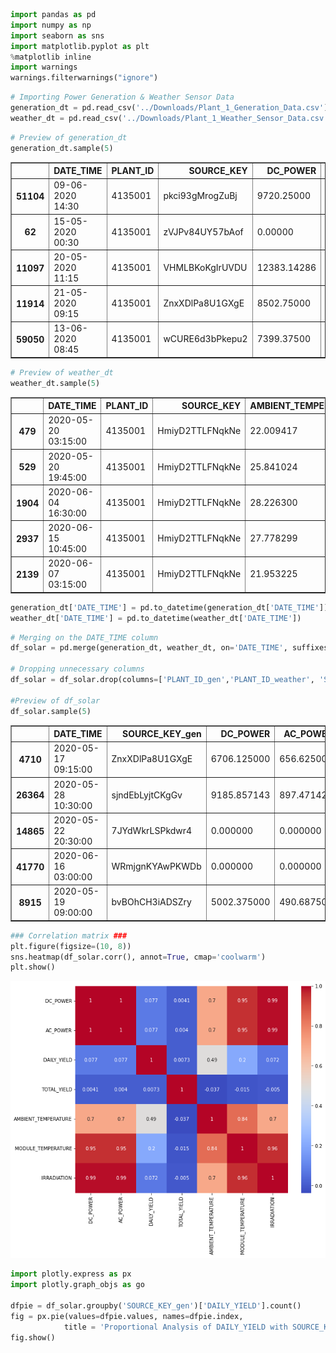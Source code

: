```python
import pandas as pd
import numpy as np
import seaborn as sns 
import matplotlib.pyplot as plt
%matplotlib inline 
import warnings
warnings.filterwarnings("ignore")
```


```python
# Importing Power Generation & Weather Sensor Data
generation_dt = pd.read_csv('../Downloads/Plant_1_Generation_Data.csv')
weather_dt = pd.read_csv('../Downloads/Plant_1_Weather_Sensor_Data.csv')
```


```python
# Preview of generation_dt
generation_dt.sample(5)
```




<div>
<style scoped>
    .dataframe tbody tr th:only-of-type {
        vertical-align: middle;
    }

    .dataframe tbody tr th {
        vertical-align: top;
    }

    .dataframe thead th {
        text-align: right;
    }
</style>
<table border="1" class="dataframe">
  <thead>
    <tr style="text-align: right;">
      <th></th>
      <th>DATE_TIME</th>
      <th>PLANT_ID</th>
      <th>SOURCE_KEY</th>
      <th>DC_POWER</th>
      <th>AC_POWER</th>
      <th>DAILY_YIELD</th>
      <th>TOTAL_YIELD</th>
    </tr>
  </thead>
  <tbody>
    <tr>
      <th>51104</th>
      <td>09-06-2020 14:30</td>
      <td>4135001</td>
      <td>pkci93gMrogZuBj</td>
      <td>9720.25000</td>
      <td>949.512500</td>
      <td>6283.500000</td>
      <td>7360759.500</td>
    </tr>
    <tr>
      <th>62</th>
      <td>15-05-2020 00:30</td>
      <td>4135001</td>
      <td>zVJPv84UY57bAof</td>
      <td>0.00000</td>
      <td>0.000000</td>
      <td>0.000000</td>
      <td>7116151.000</td>
    </tr>
    <tr>
      <th>11097</th>
      <td>20-05-2020 11:15</td>
      <td>4135001</td>
      <td>VHMLBKoKgIrUVDU</td>
      <td>12383.14286</td>
      <td>1207.385714</td>
      <td>3390.857143</td>
      <td>7242932.857</td>
    </tr>
    <tr>
      <th>11914</th>
      <td>21-05-2020 09:15</td>
      <td>4135001</td>
      <td>ZnxXDlPa8U1GXgE</td>
      <td>8502.75000</td>
      <td>831.925000</td>
      <td>1209.125000</td>
      <td>6565254.125</td>
    </tr>
    <tr>
      <th>59050</th>
      <td>13-06-2020 08:45</td>
      <td>4135001</td>
      <td>wCURE6d3bPkepu2</td>
      <td>7399.37500</td>
      <td>724.462500</td>
      <td>851.125000</td>
      <td>6994759.125</td>
    </tr>
  </tbody>
</table>
</div>




```python
# Preview of weather_dt
weather_dt.sample(5)
```




<div>
<style scoped>
    .dataframe tbody tr th:only-of-type {
        vertical-align: middle;
    }

    .dataframe tbody tr th {
        vertical-align: top;
    }

    .dataframe thead th {
        text-align: right;
    }
</style>
<table border="1" class="dataframe">
  <thead>
    <tr style="text-align: right;">
      <th></th>
      <th>DATE_TIME</th>
      <th>PLANT_ID</th>
      <th>SOURCE_KEY</th>
      <th>AMBIENT_TEMPERATURE</th>
      <th>MODULE_TEMPERATURE</th>
      <th>IRRADIATION</th>
    </tr>
  </thead>
  <tbody>
    <tr>
      <th>479</th>
      <td>2020-05-20 03:15:00</td>
      <td>4135001</td>
      <td>HmiyD2TTLFNqkNe</td>
      <td>22.009417</td>
      <td>19.457879</td>
      <td>0.000000</td>
    </tr>
    <tr>
      <th>529</th>
      <td>2020-05-20 19:45:00</td>
      <td>4135001</td>
      <td>HmiyD2TTLFNqkNe</td>
      <td>25.841024</td>
      <td>23.006691</td>
      <td>0.000000</td>
    </tr>
    <tr>
      <th>1904</th>
      <td>2020-06-04 16:30:00</td>
      <td>4135001</td>
      <td>HmiyD2TTLFNqkNe</td>
      <td>28.226300</td>
      <td>39.781594</td>
      <td>0.423150</td>
    </tr>
    <tr>
      <th>2937</th>
      <td>2020-06-15 10:45:00</td>
      <td>4135001</td>
      <td>HmiyD2TTLFNqkNe</td>
      <td>27.778299</td>
      <td>46.052281</td>
      <td>0.860845</td>
    </tr>
    <tr>
      <th>2139</th>
      <td>2020-06-07 03:15:00</td>
      <td>4135001</td>
      <td>HmiyD2TTLFNqkNe</td>
      <td>21.953225</td>
      <td>20.305245</td>
      <td>0.000000</td>
    </tr>
  </tbody>
</table>
</div>




```python
generation_dt['DATE_TIME'] = pd.to_datetime(generation_dt['DATE_TIME'])
weather_dt['DATE_TIME'] = pd.to_datetime(weather_dt['DATE_TIME'])
```


```python
# Merging on the DATE_TIME column
df_solar = pd.merge(generation_dt, weather_dt, on='DATE_TIME', suffixes=('_gen', '_weather'))

# Dropping unnecessary columns
df_solar = df_solar.drop(columns=['PLANT_ID_gen','PLANT_ID_weather', 'SOURCE_KEY_weather'])

#Preview of df_solar
df_solar.sample(5)
```




<div>
<style scoped>
    .dataframe tbody tr th:only-of-type {
        vertical-align: middle;
    }

    .dataframe tbody tr th {
        vertical-align: top;
    }

    .dataframe thead th {
        text-align: right;
    }
</style>
<table border="1" class="dataframe">
  <thead>
    <tr style="text-align: right;">
      <th></th>
      <th>DATE_TIME</th>
      <th>SOURCE_KEY_gen</th>
      <th>DC_POWER</th>
      <th>AC_POWER</th>
      <th>DAILY_YIELD</th>
      <th>TOTAL_YIELD</th>
      <th>AMBIENT_TEMPERATURE</th>
      <th>MODULE_TEMPERATURE</th>
      <th>IRRADIATION</th>
    </tr>
  </thead>
  <tbody>
    <tr>
      <th>4710</th>
      <td>2020-05-17 09:15:00</td>
      <td>ZnxXDlPa8U1GXgE</td>
      <td>6706.125000</td>
      <td>656.625000</td>
      <td>1136.625000</td>
      <td>6536288.625</td>
      <td>27.985940</td>
      <td>45.117410</td>
      <td>0.441706</td>
    </tr>
    <tr>
      <th>26364</th>
      <td>2020-05-28 10:30:00</td>
      <td>sjndEbLyjtCKgGv</td>
      <td>9185.857143</td>
      <td>897.471429</td>
      <td>2457.714286</td>
      <td>7115022.714</td>
      <td>29.480094</td>
      <td>54.250505</td>
      <td>0.818236</td>
    </tr>
    <tr>
      <th>14865</th>
      <td>2020-05-22 20:30:00</td>
      <td>7JYdWkrLSPkdwr4</td>
      <td>0.000000</td>
      <td>0.000000</td>
      <td>7135.000000</td>
      <td>7658770.000</td>
      <td>26.645117</td>
      <td>24.928733</td>
      <td>0.000000</td>
    </tr>
    <tr>
      <th>41770</th>
      <td>2020-06-16 03:00:00</td>
      <td>WRmjgnKYAwPKWDb</td>
      <td>0.000000</td>
      <td>0.000000</td>
      <td>0.000000</td>
      <td>7261315.000</td>
      <td>22.499713</td>
      <td>21.391532</td>
      <td>0.000000</td>
    </tr>
    <tr>
      <th>8915</th>
      <td>2020-05-19 09:00:00</td>
      <td>bvBOhCH3iADSZry</td>
      <td>5002.375000</td>
      <td>490.687500</td>
      <td>613.000000</td>
      <td>6341151.000</td>
      <td>26.121533</td>
      <td>36.858085</td>
      <td>0.386892</td>
    </tr>
  </tbody>
</table>
</div>




```python
### Correlation matrix ### 
plt.figure(figsize=(10, 8))
sns.heatmap(df_solar.corr(), annot=True, cmap='coolwarm')
plt.show()
```


    
![png](output_6_0.png)
    



```python
import plotly.express as px
import plotly.graph_objs as go

dfpie = df_solar.groupby('SOURCE_KEY_gen')['DAILY_YIELD'].count()
fig = px.pie(values=dfpie.values, names=dfpie.index, 
            title = 'Proportional Analysis of DAILY_YIELD with SOURCE_KEY')
fig.show()
```


<div>                            <div id="6c9e1f7f-dd48-4343-b5fa-2b6c3fae2a58" class="plotly-graph-div" style="height:525px; width:100%;"></div>            <script type="text/javascript">                require(["plotly"], function(Plotly) {                    window.PLOTLYENV=window.PLOTLYENV || {};                                    if (document.getElementById("6c9e1f7f-dd48-4343-b5fa-2b6c3fae2a58")) {                    Plotly.newPlot(                        "6c9e1f7f-dd48-4343-b5fa-2b6c3fae2a58",                        [{"domain":{"x":[0.0,1.0],"y":[0.0,1.0]},"hovertemplate":"label=%{label}<br>value=%{value}<extra></extra>","labels":["1BY6WEcLGh8j5v7","1IF53ai7Xc0U56Y","3PZuoBAID5Wc2HD","7JYdWkrLSPkdwr4","McdE0feGgRqW7Ca","VHMLBKoKgIrUVDU","WRmjgnKYAwPKWDb","YxYtjZvoooNbGkE","ZnxXDlPa8U1GXgE","ZoEaEvLYb1n2sOq","adLQvlD726eNBSB","bvBOhCH3iADSZry","iCRJl6heRkivqQ3","ih0vzX44oOqAx2f","pkci93gMrogZuBj","rGa61gmuvPhdLxV","sjndEbLyjtCKgGv","uHbuxQJl8lW7ozc","wCURE6d3bPkepu2","z9Y9gH1T5YWrNuG","zBIq5rxdHJRwDNY","zVJPv84UY57bAof"],"legendgroup":"","name":"","showlegend":true,"values":[2099,2070,2070,2085,2074,2085,2070,2054,2082,2073,2070,2100,2075,2082,2075,2074,2074,2075,2075,2075,2069,2074],"type":"pie"}],                        {"template":{"data":{"bar":[{"error_x":{"color":"#2a3f5f"},"error_y":{"color":"#2a3f5f"},"marker":{"line":{"color":"#E5ECF6","width":0.5},"pattern":{"fillmode":"overlay","size":10,"solidity":0.2}},"type":"bar"}],"barpolar":[{"marker":{"line":{"color":"#E5ECF6","width":0.5},"pattern":{"fillmode":"overlay","size":10,"solidity":0.2}},"type":"barpolar"}],"carpet":[{"aaxis":{"endlinecolor":"#2a3f5f","gridcolor":"white","linecolor":"white","minorgridcolor":"white","startlinecolor":"#2a3f5f"},"baxis":{"endlinecolor":"#2a3f5f","gridcolor":"white","linecolor":"white","minorgridcolor":"white","startlinecolor":"#2a3f5f"},"type":"carpet"}],"choropleth":[{"colorbar":{"outlinewidth":0,"ticks":""},"type":"choropleth"}],"contour":[{"colorbar":{"outlinewidth":0,"ticks":""},"colorscale":[[0.0,"#0d0887"],[0.1111111111111111,"#46039f"],[0.2222222222222222,"#7201a8"],[0.3333333333333333,"#9c179e"],[0.4444444444444444,"#bd3786"],[0.5555555555555556,"#d8576b"],[0.6666666666666666,"#ed7953"],[0.7777777777777778,"#fb9f3a"],[0.8888888888888888,"#fdca26"],[1.0,"#f0f921"]],"type":"contour"}],"contourcarpet":[{"colorbar":{"outlinewidth":0,"ticks":""},"type":"contourcarpet"}],"heatmap":[{"colorbar":{"outlinewidth":0,"ticks":""},"colorscale":[[0.0,"#0d0887"],[0.1111111111111111,"#46039f"],[0.2222222222222222,"#7201a8"],[0.3333333333333333,"#9c179e"],[0.4444444444444444,"#bd3786"],[0.5555555555555556,"#d8576b"],[0.6666666666666666,"#ed7953"],[0.7777777777777778,"#fb9f3a"],[0.8888888888888888,"#fdca26"],[1.0,"#f0f921"]],"type":"heatmap"}],"heatmapgl":[{"colorbar":{"outlinewidth":0,"ticks":""},"colorscale":[[0.0,"#0d0887"],[0.1111111111111111,"#46039f"],[0.2222222222222222,"#7201a8"],[0.3333333333333333,"#9c179e"],[0.4444444444444444,"#bd3786"],[0.5555555555555556,"#d8576b"],[0.6666666666666666,"#ed7953"],[0.7777777777777778,"#fb9f3a"],[0.8888888888888888,"#fdca26"],[1.0,"#f0f921"]],"type":"heatmapgl"}],"histogram":[{"marker":{"pattern":{"fillmode":"overlay","size":10,"solidity":0.2}},"type":"histogram"}],"histogram2d":[{"colorbar":{"outlinewidth":0,"ticks":""},"colorscale":[[0.0,"#0d0887"],[0.1111111111111111,"#46039f"],[0.2222222222222222,"#7201a8"],[0.3333333333333333,"#9c179e"],[0.4444444444444444,"#bd3786"],[0.5555555555555556,"#d8576b"],[0.6666666666666666,"#ed7953"],[0.7777777777777778,"#fb9f3a"],[0.8888888888888888,"#fdca26"],[1.0,"#f0f921"]],"type":"histogram2d"}],"histogram2dcontour":[{"colorbar":{"outlinewidth":0,"ticks":""},"colorscale":[[0.0,"#0d0887"],[0.1111111111111111,"#46039f"],[0.2222222222222222,"#7201a8"],[0.3333333333333333,"#9c179e"],[0.4444444444444444,"#bd3786"],[0.5555555555555556,"#d8576b"],[0.6666666666666666,"#ed7953"],[0.7777777777777778,"#fb9f3a"],[0.8888888888888888,"#fdca26"],[1.0,"#f0f921"]],"type":"histogram2dcontour"}],"mesh3d":[{"colorbar":{"outlinewidth":0,"ticks":""},"type":"mesh3d"}],"parcoords":[{"line":{"colorbar":{"outlinewidth":0,"ticks":""}},"type":"parcoords"}],"pie":[{"automargin":true,"type":"pie"}],"scatter":[{"marker":{"colorbar":{"outlinewidth":0,"ticks":""}},"type":"scatter"}],"scatter3d":[{"line":{"colorbar":{"outlinewidth":0,"ticks":""}},"marker":{"colorbar":{"outlinewidth":0,"ticks":""}},"type":"scatter3d"}],"scattercarpet":[{"marker":{"colorbar":{"outlinewidth":0,"ticks":""}},"type":"scattercarpet"}],"scattergeo":[{"marker":{"colorbar":{"outlinewidth":0,"ticks":""}},"type":"scattergeo"}],"scattergl":[{"marker":{"colorbar":{"outlinewidth":0,"ticks":""}},"type":"scattergl"}],"scattermapbox":[{"marker":{"colorbar":{"outlinewidth":0,"ticks":""}},"type":"scattermapbox"}],"scatterpolar":[{"marker":{"colorbar":{"outlinewidth":0,"ticks":""}},"type":"scatterpolar"}],"scatterpolargl":[{"marker":{"colorbar":{"outlinewidth":0,"ticks":""}},"type":"scatterpolargl"}],"scatterternary":[{"marker":{"colorbar":{"outlinewidth":0,"ticks":""}},"type":"scatterternary"}],"surface":[{"colorbar":{"outlinewidth":0,"ticks":""},"colorscale":[[0.0,"#0d0887"],[0.1111111111111111,"#46039f"],[0.2222222222222222,"#7201a8"],[0.3333333333333333,"#9c179e"],[0.4444444444444444,"#bd3786"],[0.5555555555555556,"#d8576b"],[0.6666666666666666,"#ed7953"],[0.7777777777777778,"#fb9f3a"],[0.8888888888888888,"#fdca26"],[1.0,"#f0f921"]],"type":"surface"}],"table":[{"cells":{"fill":{"color":"#EBF0F8"},"line":{"color":"white"}},"header":{"fill":{"color":"#C8D4E3"},"line":{"color":"white"}},"type":"table"}]},"layout":{"annotationdefaults":{"arrowcolor":"#2a3f5f","arrowhead":0,"arrowwidth":1},"autotypenumbers":"strict","coloraxis":{"colorbar":{"outlinewidth":0,"ticks":""}},"colorscale":{"diverging":[[0,"#8e0152"],[0.1,"#c51b7d"],[0.2,"#de77ae"],[0.3,"#f1b6da"],[0.4,"#fde0ef"],[0.5,"#f7f7f7"],[0.6,"#e6f5d0"],[0.7,"#b8e186"],[0.8,"#7fbc41"],[0.9,"#4d9221"],[1,"#276419"]],"sequential":[[0.0,"#0d0887"],[0.1111111111111111,"#46039f"],[0.2222222222222222,"#7201a8"],[0.3333333333333333,"#9c179e"],[0.4444444444444444,"#bd3786"],[0.5555555555555556,"#d8576b"],[0.6666666666666666,"#ed7953"],[0.7777777777777778,"#fb9f3a"],[0.8888888888888888,"#fdca26"],[1.0,"#f0f921"]],"sequentialminus":[[0.0,"#0d0887"],[0.1111111111111111,"#46039f"],[0.2222222222222222,"#7201a8"],[0.3333333333333333,"#9c179e"],[0.4444444444444444,"#bd3786"],[0.5555555555555556,"#d8576b"],[0.6666666666666666,"#ed7953"],[0.7777777777777778,"#fb9f3a"],[0.8888888888888888,"#fdca26"],[1.0,"#f0f921"]]},"colorway":["#636efa","#EF553B","#00cc96","#ab63fa","#FFA15A","#19d3f3","#FF6692","#B6E880","#FF97FF","#FECB52"],"font":{"color":"#2a3f5f"},"geo":{"bgcolor":"white","lakecolor":"white","landcolor":"#E5ECF6","showlakes":true,"showland":true,"subunitcolor":"white"},"hoverlabel":{"align":"left"},"hovermode":"closest","mapbox":{"style":"light"},"paper_bgcolor":"white","plot_bgcolor":"#E5ECF6","polar":{"angularaxis":{"gridcolor":"white","linecolor":"white","ticks":""},"bgcolor":"#E5ECF6","radialaxis":{"gridcolor":"white","linecolor":"white","ticks":""}},"scene":{"xaxis":{"backgroundcolor":"#E5ECF6","gridcolor":"white","gridwidth":2,"linecolor":"white","showbackground":true,"ticks":"","zerolinecolor":"white"},"yaxis":{"backgroundcolor":"#E5ECF6","gridcolor":"white","gridwidth":2,"linecolor":"white","showbackground":true,"ticks":"","zerolinecolor":"white"},"zaxis":{"backgroundcolor":"#E5ECF6","gridcolor":"white","gridwidth":2,"linecolor":"white","showbackground":true,"ticks":"","zerolinecolor":"white"}},"shapedefaults":{"line":{"color":"#2a3f5f"}},"ternary":{"aaxis":{"gridcolor":"white","linecolor":"white","ticks":""},"baxis":{"gridcolor":"white","linecolor":"white","ticks":""},"bgcolor":"#E5ECF6","caxis":{"gridcolor":"white","linecolor":"white","ticks":""}},"title":{"x":0.05},"xaxis":{"automargin":true,"gridcolor":"white","linecolor":"white","ticks":"","title":{"standoff":15},"zerolinecolor":"white","zerolinewidth":2},"yaxis":{"automargin":true,"gridcolor":"white","linecolor":"white","ticks":"","title":{"standoff":15},"zerolinecolor":"white","zerolinewidth":2}}},"legend":{"tracegroupgap":0},"title":{"text":"Proportional Analysis of DAILY_YIELD with SOURCE_KEY"}},                        {"responsive": true}                    ).then(function(){

var gd = document.getElementById('6c9e1f7f-dd48-4343-b5fa-2b6c3fae2a58');
var x = new MutationObserver(function (mutations, observer) {{
        var display = window.getComputedStyle(gd).display;
        if (!display || display === 'none') {{
            console.log([gd, 'removed!']);
            Plotly.purge(gd);
            observer.disconnect();
        }}
}});

// Listen for the removal of the full notebook cells
var notebookContainer = gd.closest('#notebook-container');
if (notebookContainer) {{
    x.observe(notebookContainer, {childList: true});
}}

// Listen for the clearing of the current output cell
var outputEl = gd.closest('.output');
if (outputEl) {{
    x.observe(outputEl, {childList: true});
}}

                        })                };                });            </script>        </div>



```python

### Predict the power generation for the next few days ###

```


```python
# Convert DATE_TIME to datetime and set as index
df_solar.set_index('DATE_TIME', inplace=True)
df_solar = df_solar.sort_index()
```


```python
# Creating lag features and rolling means
df_solar['lag_1'] = df_solar['DAILY_YIELD'].shift(1)
df_solar['lag_7'] = df_solar['DAILY_YIELD'].shift(7)
df_solar['rolling_mean_7'] = df_solar['DAILY_YIELD'].rolling(window=7).mean()

# Drop rows with NaN values created by the shifts
df_solar.dropna(inplace=True)
```


```python
from prophet import Prophet

# Prepare the data for Prophet
df_prophet = df_solar.reset_index()[['DATE_TIME', 'DAILY_YIELD']]
df_prophet.rename(columns={'DATE_TIME': 'ds', 'DAILY_YIELD': 'y'}, inplace=True)

# Initialize and train the Prophet model
model = Prophet()
model.fit(df_prophet)

# Create a dataframe to hold future dates
future = model.make_future_dataframe(periods=7)  # Predicting the next 7 days

# Forecast
forecast = model.predict(future)

# Plot the forecast
fig = model.plot(forecast)
fig.show()

```

    16:54:55 - cmdstanpy - INFO - Chain [1] start processing
    16:55:08 - cmdstanpy - INFO - Chain [1] done processing



    
![png](output_11_1.png)
    



```python
# Display the forecasted values
print(forecast[['ds', 'yhat', 'yhat_lower', 'yhat_upper']].tail())

# Plot components
fig2 = model.plot_components(forecast)
fig2.show()
```

                          ds         yhat   yhat_lower    yhat_upper
    2104 2020-06-20 23:45:00  2563.560731  -555.639084   5651.772083
    2105 2020-06-21 23:45:00  1909.412510 -2520.516370   6149.026357
    2106 2020-06-22 23:45:00  1976.585983 -4779.278290   7902.973941
    2107 2020-06-23 23:45:00  1386.272118 -7022.646449   8971.956045
    2108 2020-06-24 23:45:00  1995.959567 -8104.598880  11465.913541



    
![png](output_12_1.png)
    



```python

### Identify the need for panel cleaning ###

```


```python
# Calculate efficiency
df_solar['efficiency'] = df_solar['DC_POWER'] / df_solar['IRRADIATION']

# Calculate rolling mean and standard deviation for efficiency
df_solar['efficiency_mean'] = df_solar['efficiency'].rolling(window=7).mean()
df_solar['efficiency_std'] = df_solar['efficiency'].rolling(window=7).std()

# Drop rows with NaN values created by the rolling operations
df_solar = df_solar.dropna(subset=['efficiency', 'efficiency_mean', 'efficiency_std'])

# Display the first few rows
print(df_solar[['efficiency', 'efficiency_mean', 'efficiency_std']].sample(5))
```

                           efficiency  efficiency_mean  efficiency_std
    DATE_TIME                                                         
    2020-05-18 10:00:00  15491.332136     15395.566903      434.016056
    2020-06-16 11:30:00  13150.131758     13611.546059      315.312831
    2020-05-27 13:15:00  14631.621465     13855.498739     1011.266167
    2020-06-13 16:30:00  16729.595025     14991.140794     1287.910108
    2020-06-16 13:15:00  13883.979922     14194.994330     1522.873462



```python
# Calculate z-scores
df_solar['z_score'] = (df_solar['efficiency'] - df_solar['efficiency_mean']) / df_solar['efficiency_std']

# Identify anomalies (e.g., z-score below -2 or above 2)
df_solar['anomaly'] = np.where((df_solar['z_score'] > 2) | (df_solar['z_score'] < -2), 1, 0)

# Display anomalies
print(df_solar[df_solar['anomaly'] == 1])
```

                          SOURCE_KEY_gen     DC_POWER    AC_POWER  DAILY_YIELD  \
    DATE_TIME                                                                    
    2020-05-15 06:00:00  1BY6WEcLGh8j5v7    37.142857    3.585714     0.000000   
    2020-05-15 06:15:00  zVJPv84UY57bAof   277.714286   26.842857     2.571429   
    2020-05-15 06:30:00  YxYtjZvoooNbGkE   873.000000   84.800000    22.000000   
    2020-05-15 06:30:00  zVJPv84UY57bAof   614.875000   59.550000    13.000000   
    2020-05-15 06:45:00  zVJPv84UY57bAof  1166.857143  113.457143    33.857143   
    ...                              ...          ...         ...          ...   
    2020-06-17 18:15:00  1BY6WEcLGh8j5v7   314.750000   30.412500  5515.625000   
    2020-06-17 18:15:00  adLQvlD726eNBSB   362.000000   34.987500  6103.125000   
    2020-06-17 18:30:00  1BY6WEcLGh8j5v7    72.428571    6.985714  5520.571429   
    2020-06-17 18:30:00  adLQvlD726eNBSB    97.714286    9.457143  6109.142857   
    2020-06-17 18:45:00  1BY6WEcLGh8j5v7     0.000000    0.000000  5521.000000   
    
                         TOTAL_YIELD  AMBIENT_TEMPERATURE  MODULE_TEMPERATURE  \
    DATE_TIME                                                                   
    2020-05-15 06:00:00  6259559.000            24.088446           22.206757   
    2020-05-15 06:15:00  7116153.571            24.011635           22.353459   
    2020-05-15 06:30:00  7179988.000            23.976731           22.893282   
    2020-05-15 06:30:00  7116164.000            23.976731           22.893282   
    2020-05-15 06:45:00  7116184.857            24.218990           24.442444   
    ...                          ...                  ...                 ...   
    2020-06-17 18:15:00  6485313.625            24.038157           24.068250   
    2020-06-17 18:15:00  6524501.125            24.038157           24.068250   
    2020-06-17 18:30:00  6485318.571            23.840239           22.968658   
    2020-06-17 18:30:00  6524507.143            23.840239           22.968658   
    2020-06-17 18:45:00  6485319.000            23.583049           22.460372   
    
                         IRRADIATION        lag_1        lag_7  rolling_mean_7  \
    DATE_TIME                                                                    
    2020-05-15 06:00:00     0.005887     0.000000     0.000000        0.000000   
    2020-05-15 06:15:00     0.022282     2.857143     2.571429        3.061224   
    2020-05-15 06:30:00     0.049410    15.142857    13.285714       15.043367   
    2020-05-15 06:30:00     0.049410    14.375000    14.250000       14.678571   
    2020-05-15 06:45:00     0.095394    36.571429    37.142857       37.061224   
    ...                          ...          ...          ...             ...   
    2020-06-17 18:15:00     0.023446  5892.000000  5932.000000     5813.375000   
    2020-06-17 18:15:00     0.023446  5865.250000  5850.750000     5958.071429   
    2020-06-17 18:30:00     0.007007  5903.750000  5944.250000     5824.045918   
    2020-06-17 18:30:00     0.007007  5870.428571  5856.000000     5963.448980   
    2020-06-17 18:45:00     0.000039  5909.142857  5949.571429     5828.591837   
    
                           efficiency  efficiency_mean  efficiency_std   z_score  \
    DATE_TIME                                                                      
    2020-05-15 06:00:00   6309.347251       901.335322     2384.709109  2.267787   
    2020-05-15 06:15:00  12463.835301     13660.942351      575.658994 -2.079542   
    2020-05-15 06:30:00  17668.586903     14837.511517     1261.566626  2.244095   
    2020-05-15 06:30:00  12444.412797     13732.114792      590.335889 -2.181304   
    2020-05-15 06:45:00  12231.918093     13420.538090      570.976297 -2.081733   
    ...                           ...              ...             ...       ...   
    2020-06-17 18:15:00  13424.635661     14231.442004      390.895986 -2.063992   
    2020-06-17 18:15:00  15439.930450     14631.832275      388.549733  2.079781   
    2020-06-17 18:30:00  10336.764720     13878.436175     1572.038577 -2.252916   
    2020-06-17 18:30:00  13945.457728     11402.770887     1139.529478  2.231348   
    2020-06-17 18:45:00      0.000000      9413.475225     4155.417338 -2.265350   
    
                         anomaly  
    DATE_TIME                     
    2020-05-15 06:00:00        1  
    2020-05-15 06:15:00        1  
    2020-05-15 06:30:00        1  
    2020-05-15 06:30:00        1  
    2020-05-15 06:45:00        1  
    ...                      ...  
    2020-06-17 18:15:00        1  
    2020-06-17 18:15:00        1  
    2020-06-17 18:30:00        1  
    2020-06-17 18:30:00        1  
    2020-06-17 18:45:00        1  
    
    [970 rows x 16 columns]



```python
# Identify dates with anomalies
anomaly_dates = df_solar[df_solar['anomaly'] == 1].index
```


```python
import matplotlib.pyplot as plt

# Plot efficiency and anomalies
plt.figure(figsize=(14, 7))
plt.plot(df_solar.index, df_solar['efficiency'], label='Efficiency')
plt.plot(df_solar.index, df_solar['efficiency_mean'], label='Rolling Mean Efficiency', color='orange')
plt.scatter(df_solar[df_solar['anomaly'] == 1].index, df_solar[df_solar['anomaly'] == 1]['efficiency'], color='red', label='Anomalies')
plt.xlabel('Date')
plt.ylabel('Efficiency')
plt.title('Solar Panel Efficiency and Anomalies')
plt.legend()
plt.show()

```


    
![png](output_17_0.png)
    



```python
from sklearn.ensemble import IsolationForest

# Prepare data for anomaly detection
features = df_solar[['efficiency', 'efficiency_mean', 'efficiency_std']].dropna()

# Train Isolation Forest
model = IsolationForest(contamination=0.05)
model.fit(features)

# Predict anomalies
df_solar['anomaly_ml'] = model.predict(features)
df_solar['anomaly_ml'] = np.where(df_solar['anomaly_ml'] == -1, 1, 0)

# Display anomalies
print(df_solar[df_solar['anomaly_ml'] == 1])
```

                          SOURCE_KEY_gen   DC_POWER  AC_POWER  DAILY_YIELD  \
    DATE_TIME                                                                
    2020-05-15 06:00:00  1BY6WEcLGh8j5v7  37.142857  3.585714          0.0   
    2020-05-15 06:00:00  1IF53ai7Xc0U56Y  53.500000  5.162500          0.0   
    2020-05-15 06:00:00  3PZuoBAID5Wc2HD  58.000000  5.585714          0.0   
    2020-05-15 06:00:00  7JYdWkrLSPkdwr4  58.428571  5.628571          0.0   
    2020-05-15 06:00:00  McdE0feGgRqW7Ca  54.375000  5.250000          0.0   
    ...                              ...        ...       ...          ...   
    2020-06-17 18:45:00  1IF53ai7Xc0U56Y   0.000000  0.000000       6034.0   
    2020-06-17 18:45:00  3PZuoBAID5Wc2HD   0.000000  0.000000       6052.0   
    2020-06-17 18:45:00  7JYdWkrLSPkdwr4   0.000000  0.000000       5856.0   
    2020-06-17 18:45:00  McdE0feGgRqW7Ca   0.000000  0.000000       5992.0   
    2020-06-17 18:45:00  VHMLBKoKgIrUVDU   0.000000  0.000000       6007.0   
    
                         TOTAL_YIELD  AMBIENT_TEMPERATURE  MODULE_TEMPERATURE  \
    DATE_TIME                                                                   
    2020-05-15 06:00:00    6259559.0            24.088446           22.206757   
    2020-05-15 06:00:00    6183645.0            24.088446           22.206757   
    2020-05-15 06:00:00    6987759.0            24.088446           22.206757   
    2020-05-15 06:00:00    7602960.0            24.088446           22.206757   
    2020-05-15 06:00:00    7158964.0            24.088446           22.206757   
    ...                          ...                  ...                 ...   
    2020-06-17 18:45:00    6433566.0            23.583049           22.460372   
    2020-06-17 18:45:00    7237425.0            23.583049           22.460372   
    2020-06-17 18:45:00    7846821.0            23.583049           22.460372   
    2020-06-17 18:45:00    7408587.0            23.583049           22.460372   
    2020-06-17 18:45:00    7456208.0            23.583049           22.460372   
    
                         IRRADIATION   lag_1        lag_7  rolling_mean_7  \
    DATE_TIME                                                               
    2020-05-15 06:00:00     0.005887     0.0     0.000000        0.000000   
    2020-05-15 06:00:00     0.005887     0.0     0.000000        0.000000   
    2020-05-15 06:00:00     0.005887     0.0     0.000000        0.000000   
    2020-05-15 06:00:00     0.005887     0.0     0.000000        0.000000   
    2020-05-15 06:00:00     0.005887     0.0     0.000000        0.000000   
    ...                          ...     ...          ...             ...   
    2020-06-17 18:45:00     0.000039  5521.0  5886.571429     5849.653061   
    2020-06-17 18:45:00     0.000039  6034.0  5966.142857     5861.918367   
    2020-06-17 18:45:00     0.000039  6052.0  5882.714286     5858.102041   
    2020-06-17 18:45:00     0.000039  5856.0  5818.428571     5882.897959   
    2020-06-17 18:45:00     0.000039  5992.0  5816.142857     5910.163265   
    
                          efficiency  efficiency_mean  efficiency_std   z_score  \
    DATE_TIME                                                                     
    2020-05-15 06:00:00  6309.347251       901.335322     2384.709109  2.267787   
    2020-05-15 06:00:00  9087.886714      2199.604852     3841.217626  1.793255   
    2020-05-15 06:00:00  9852.288400      3607.074623     4625.801246  1.350083   
    2020-05-15 06:00:00  9925.088561      5024.944418     4851.495517  1.010028   
    2020-05-15 06:00:00  9236.520375      6344.447328     4500.402623  0.642625   
    ...                          ...              ...             ...       ...   
    2020-06-17 18:45:00     0.000000      7843.591826     5361.652118 -1.462906   
    2020-06-17 18:45:00     0.000000      6232.932235     5832.013780 -1.068744   
    2020-06-17 18:45:00     0.000000      4689.262102     5849.974476 -0.801587   
    2020-06-17 18:45:00     0.000000      3110.640947     5313.734706 -0.585396   
    2020-06-17 18:45:00     0.000000      1584.446325     4192.050942 -0.377964   
    
                         anomaly  anomaly_ml  
    DATE_TIME                                 
    2020-05-15 06:00:00        1           1  
    2020-05-15 06:00:00        0           1  
    2020-05-15 06:00:00        0           1  
    2020-05-15 06:00:00        0           1  
    2020-05-15 06:00:00        0           1  
    ...                      ...         ...  
    2020-06-17 18:45:00        0           1  
    2020-06-17 18:45:00        0           1  
    2020-06-17 18:45:00        0           1  
    2020-06-17 18:45:00        0           1  
    2020-06-17 18:45:00        0           1  
    
    [1216 rows x 17 columns]



```python
# Validate the consistent lengths
print(f"Length of df_solar after machine learning prediction: {len(df_solar)}")
print(f"Length of anomaly_ml column: {len(df_solar['anomaly_ml'])}")
```

    Length of df_solar after machine learning prediction: 25536
    Length of anomaly_ml column: 25536



```python

### Identifying faulty or suboptimally performing equipment ###

```


```python
# Calculate efficiency for each panel
df_solar['efficiency'] = df_solar['DC_POWER'] / df_solar['IRRADIATION']

# Define an example threshold for suboptimal performance
efficiency_threshold = df_solar['efficiency'].quantile(0.05)
```


```python
# Identify suboptimally performing equipment
df_solar['suboptimal'] = np.where(df_solar['efficiency'] < efficiency_threshold, 1, 0)

# Display suboptimally performing entries
suboptimal_entries = df_solar[df_solar['suboptimal'] == 1]
print(suboptimal_entries)
```

                          SOURCE_KEY_gen  DC_POWER  AC_POWER  DAILY_YIELD  \
    DATE_TIME                                                               
    2020-05-15 05:45:00  WRmjgnKYAwPKWDb       0.0       0.0          0.0   
    2020-05-15 05:45:00  ZnxXDlPa8U1GXgE       0.0       0.0          0.0   
    2020-05-15 05:45:00  ZoEaEvLYb1n2sOq       0.0       0.0          0.0   
    2020-05-15 05:45:00  adLQvlD726eNBSB       0.0       0.0          0.0   
    2020-05-15 05:45:00  bvBOhCH3iADSZry       0.0       0.0          0.0   
    ...                              ...       ...       ...          ...   
    2020-06-17 18:45:00  uHbuxQJl8lW7ozc       0.0       0.0       5967.0   
    2020-06-17 18:45:00  wCURE6d3bPkepu2       0.0       0.0       5883.0   
    2020-06-17 18:45:00  z9Y9gH1T5YWrNuG       0.0       0.0       5819.0   
    2020-06-17 18:45:00  zBIq5rxdHJRwDNY       0.0       0.0       5817.0   
    2020-06-17 18:45:00  zVJPv84UY57bAof       0.0       0.0       5910.0   
    
                         TOTAL_YIELD  AMBIENT_TEMPERATURE  MODULE_TEMPERATURE  \
    DATE_TIME                                                                   
    2020-05-15 05:45:00    7028673.0            24.289211           23.096692   
    2020-05-15 05:45:00    6522172.0            24.289211           23.096692   
    2020-05-15 05:45:00    7098099.0            24.289211           23.096692   
    2020-05-15 05:45:00    6271355.0            24.289211           23.096692   
    2020-05-15 05:45:00    6316803.0            24.289211           23.096692   
    ...                          ...                  ...                 ...   
    2020-06-17 18:45:00    7287002.0            23.583049           22.460372   
    2020-06-17 18:45:00    7028601.0            23.583049           22.460372   
    2020-06-17 18:45:00    7251204.0            23.583049           22.460372   
    2020-06-17 18:45:00    6583369.0            23.583049           22.460372   
    2020-06-17 18:45:00    7363272.0            23.583049           22.460372   
    
                         IRRADIATION   lag_1   lag_7  rolling_mean_7  efficiency  \
    DATE_TIME                                                                      
    2020-05-15 05:45:00     0.000863     0.0     0.0        0.000000         0.0   
    2020-05-15 05:45:00     0.000863     0.0     0.0        0.000000         0.0   
    2020-05-15 05:45:00     0.000863     0.0     0.0        0.000000         0.0   
    2020-05-15 05:45:00     0.000863     0.0     0.0        0.000000         0.0   
    2020-05-15 05:45:00     0.000863     0.0     0.0        0.000000         0.0   
    ...                          ...     ...     ...             ...         ...   
    2020-06-17 18:45:00     0.000039  5887.0  6110.0     5847.285714         0.0   
    2020-06-17 18:45:00     0.000039  5967.0  5460.0     5907.714286         0.0   
    2020-06-17 18:45:00     0.000039  5883.0  5957.0     5888.000000         0.0   
    2020-06-17 18:45:00     0.000039  5819.0  5758.0     5896.428571         0.0   
    2020-06-17 18:45:00     0.000039  5817.0  5952.0     5890.428571         0.0   
    
                         efficiency_mean  efficiency_std  z_score  anomaly  \
    DATE_TIME                                                                
    2020-05-15 05:45:00              0.0             0.0      NaN        0   
    2020-05-15 05:45:00              0.0             0.0      NaN        0   
    2020-05-15 05:45:00              0.0             0.0      NaN        0   
    2020-05-15 05:45:00              0.0             0.0      NaN        0   
    2020-05-15 05:45:00              0.0             0.0      NaN        0   
    ...                              ...             ...      ...      ...   
    2020-06-17 18:45:00              0.0             0.0      NaN        0   
    2020-06-17 18:45:00              0.0             0.0      NaN        0   
    2020-06-17 18:45:00              0.0             0.0      NaN        0   
    2020-06-17 18:45:00              0.0             0.0      NaN        0   
    2020-06-17 18:45:00              0.0             0.0      NaN        0   
    
                         anomaly_ml  suboptimal  
    DATE_TIME                                    
    2020-05-15 05:45:00           0           1  
    2020-05-15 05:45:00           0           1  
    2020-05-15 05:45:00           0           1  
    2020-05-15 05:45:00           0           1  
    2020-05-15 05:45:00           0           1  
    ...                         ...         ...  
    2020-06-17 18:45:00           0           1  
    2020-06-17 18:45:00           0           1  
    2020-06-17 18:45:00           0           1  
    2020-06-17 18:45:00           0           1  
    2020-06-17 18:45:00           0           1  
    
    [1277 rows x 18 columns]



```python
# Ensure 'DATE_TIME' is a column for easier visualization
if 'DATE_TIME' not in suboptimal_entries.columns:
    suboptimal_entries.reset_index(inplace=True)

# Generate a report for suboptimal performance
suboptimal_report = suboptimal_entries[['DATE_TIME', 'SOURCE_KEY_gen', 'efficiency', 'DC_POWER', 'IRRADIATION']]

# Add alert dates as a new column
suboptimal_report['alert_date'] = suboptimal_report['DATE_TIME'].dt.date

# Display the report
print(suboptimal_report)
```

                   DATE_TIME   SOURCE_KEY_gen  efficiency  DC_POWER  IRRADIATION  \
    0    2020-05-15 05:45:00  WRmjgnKYAwPKWDb         0.0       0.0     0.000863   
    1    2020-05-15 05:45:00  ZnxXDlPa8U1GXgE         0.0       0.0     0.000863   
    2    2020-05-15 05:45:00  ZoEaEvLYb1n2sOq         0.0       0.0     0.000863   
    3    2020-05-15 05:45:00  adLQvlD726eNBSB         0.0       0.0     0.000863   
    4    2020-05-15 05:45:00  bvBOhCH3iADSZry         0.0       0.0     0.000863   
    ...                  ...              ...         ...       ...          ...   
    1272 2020-06-17 18:45:00  uHbuxQJl8lW7ozc         0.0       0.0     0.000039   
    1273 2020-06-17 18:45:00  wCURE6d3bPkepu2         0.0       0.0     0.000039   
    1274 2020-06-17 18:45:00  z9Y9gH1T5YWrNuG         0.0       0.0     0.000039   
    1275 2020-06-17 18:45:00  zBIq5rxdHJRwDNY         0.0       0.0     0.000039   
    1276 2020-06-17 18:45:00  zVJPv84UY57bAof         0.0       0.0     0.000039   
    
          alert_date  
    0     2020-05-15  
    1     2020-05-15  
    2     2020-05-15  
    3     2020-05-15  
    4     2020-05-15  
    ...          ...  
    1272  2020-06-17  
    1273  2020-06-17  
    1274  2020-06-17  
    1275  2020-06-17  
    1276  2020-06-17  
    
    [1277 rows x 6 columns]



```python
# Example of creating an alert system
alert_dates = suboptimal_report['alert_date'].unique()
print(f"Alerts generated for suboptimal performance on the following dates: {alert_dates}")
```

    Alerts generated for suboptimal performance on the following dates: [datetime.date(2020, 5, 15) datetime.date(2020, 5, 16)
     datetime.date(2020, 5, 17) datetime.date(2020, 5, 18)
     datetime.date(2020, 5, 19) datetime.date(2020, 5, 20)
     datetime.date(2020, 5, 21) datetime.date(2020, 5, 22)
     datetime.date(2020, 5, 23) datetime.date(2020, 5, 24)
     datetime.date(2020, 5, 25) datetime.date(2020, 5, 26)
     datetime.date(2020, 5, 27) datetime.date(2020, 5, 28)
     datetime.date(2020, 5, 29) datetime.date(2020, 5, 30)
     datetime.date(2020, 5, 31) datetime.date(2020, 6, 6)
     datetime.date(2020, 6, 13) datetime.date(2020, 6, 14)
     datetime.date(2020, 6, 15) datetime.date(2020, 6, 16)
     datetime.date(2020, 6, 17)]



```python
# Visualization
plt.figure(figsize=(14, 7))

# Plot the efficiency over time
plt.plot(df_solar.index, df_solar['efficiency'], label='Efficiency', color='blue')

# Highlight suboptimal performance
plt.scatter(suboptimal_entries['DATE_TIME'], suboptimal_entries['efficiency'], color='red', label='Suboptimal Performance', zorder=5)


# Adding titles and labels
plt.title('Solar Panel Efficiency and Suboptimal Performance')
plt.xlabel('Date')
plt.ylabel('Efficiency')
plt.legend()

# Show the plot
plt.show()
```


    
![png](output_25_0.png)
    



```python

```


```python
### Example focuses on predicting 'DAILY_YIELD' ----
from sklearn.model_selection import train_test_split
from sklearn.preprocessing import StandardScaler

df_solar = df_solar.drop(columns=['SOURCE_KEY_gen'])
# Handling missing values
df_solar = df_solar.dropna()

# Feature scaling
scaler = StandardScaler()
scaled_features = scaler.fit_transform(df_solar.drop(columns=['DATE_TIME']))

# Splitting data into training and test sets
X = scaled_features
y = df_solar['DAILY_YIELD']
X_train, X_test, y_train, y_test = train_test_split(X, y, test_size=0.2, random_state=42)

```


```python
# Model Training
from sklearn.linear_model import LinearRegression
from sklearn.ensemble import RandomForestRegressor
from sklearn.metrics import mean_squared_error, r2_score

# Linear Regression
lr_model = LinearRegression()
lr_model.fit(X_train, y_train)
y_pred_lr = lr_model.predict(X_test)

# Random Forest Regressor
rf_model = RandomForestRegressor(n_estimators=100, random_state=42)
rf_model.fit(X_train, y_train)
y_pred_rf = rf_model.predict(X_test)

```


```python
# Linear Regression Evaluation
print("Linear Regression:")
print("Mean Squared Error:", mean_squared_error(y_test, y_pred_lr))
print("R^2 Score:", r2_score(y_test, y_pred_lr))

# Random Forest Evaluation
print("Random Forest Regressor:")
print("Mean Squared Error:", mean_squared_error(y_test, y_pred_rf))
print("R^2 Score:", r2_score(y_test, y_pred_rf))

```

    Linear Regression:
    Mean Squared Error: 1.0834866979243215e-19
    R^2 Score: 1.0
    Random Forest Regressor:
    Mean Squared Error: 0.10960395731319476
    R^2 Score: 0.9999999889220776



```python
# Both models are performing exceptionally well on the dataset, 
# with predictions that are very close to the actual values.
# The Linear Regression model has a perfect fit with an R^2 score of 1.0 and an almost zero MSE, 
# suggesting that it captures the relationship between the features and the target variable perfectly.
# The Random Forest Regressor also performs extremely well, with a slightly higher MSE and an R^2 score 
# very close to 1.0. This indicates that the model captures almost all the variance but may be slightly 
# less perfect than the Linear Regression model.
```


```python
from sklearn.model_selection import cross_val_score

# Cross-validation for Linear Regression
linear_scores = cross_val_score(lr_model, X, y, cv=5, scoring='r2')
print(f"Linear Regression Cross-Validation R^2 Scores: {linear_scores}")

# Cross-validation for Random Forest
random_forest_scores = cross_val_score(rf_model, X, y, cv=5, scoring='r2')
print(f"Random Forest Cross-Validation R^2 Scores: {random_forest_scores}")
```

    Linear Regression Cross-Validation R^2 Scores: [1. 1. 1. 1. 1.]
    Random Forest Cross-Validation R^2 Scores: [0.99999998 0.99999986 0.99999882 0.99999998 0.99999997]



```python
# Model Tuning
from sklearn.model_selection import GridSearchCV

# Hyperparameter tuning for Random Forest
param_grid = {
    'n_estimators': [100, 200, 300],
    'max_depth': [10, 20, 30]
}

grid_search = GridSearchCV(estimator=rf_model, param_grid=param_grid, cv=3, n_jobs=-1, verbose=2)
grid_search.fit(X_train, y_train)

print("Best parameters found: ", grid_search.best_params_)

```

    Fitting 3 folds for each of 9 candidates, totalling 27 fits
    [CV] END .....................max_depth=10, n_estimators=100; total time=   5.6s
    [CV] END .....................max_depth=20, n_estimators=100; total time=   7.1s
    [CV] END .....................max_depth=20, n_estimators=300; total time=  21.2s
    [CV] END .....................max_depth=10, n_estimators=100; total time=   5.5s
    [CV] END .....................max_depth=10, n_estimators=300; total time=  16.6s
    [CV] END .....................max_depth=30, n_estimators=100; total time=   6.9s
    [CV] END .....................max_depth=30, n_estimators=300; total time=  18.3s
    [CV] END .....................max_depth=10, n_estimators=200; total time=  11.1s
    [CV] END .....................max_depth=20, n_estimators=100; total time=   6.9s
    [CV] END .....................max_depth=30, n_estimators=100; total time=   6.9s
    [CV] END .....................max_depth=30, n_estimators=100; total time=   6.9s
    [CV] END .....................max_depth=30, n_estimators=300; total time=  17.9s
    Best parameters found:  {'max_depth': 20, 'n_estimators': 300}



```python
# Model Evaluation
best_rf_model = grid_search.best_estimator_
y_pred_best_rf = best_rf_model.predict(X_test)

print("Tuned Random Forest Regressor:")
print("Mean Squared Error:", mean_squared_error(y_test, y_pred_best_rf))
print("R^2 Score:", r2_score(y_test, y_pred_best_rf))

```

    Tuned Random Forest Regressor:
    Mean Squared Error: 0.10534492327390603
    R^2 Score: 0.999999989352548



```python
# The R^2 score of nearly 1 indicates that the Random Forest model has an excellent fit to the data, 
# explaining almost all the variance in the target variable.
# The low MSE value further supports that the predictions are very close to the actual values.
```


```python

```


```python

```
